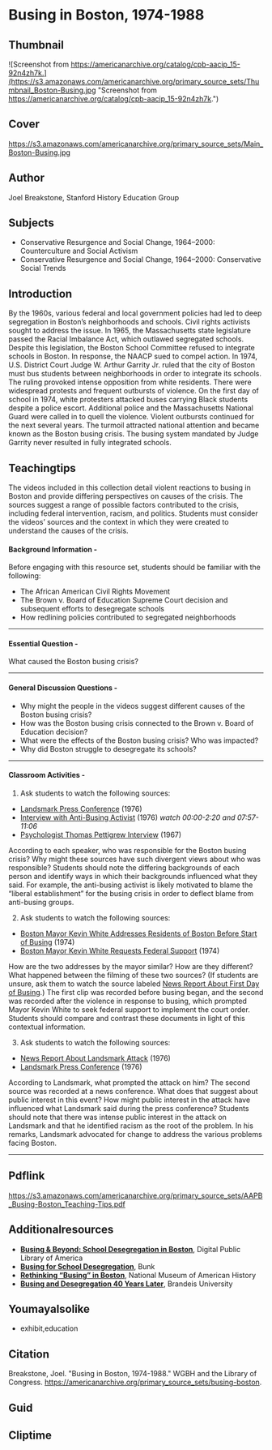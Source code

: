 # Busing in Boston, 1974-1988

## Thumbnail

![Screenshot from https://americanarchive.org/catalog/cpb-aacip_15-92n4zh7k.](https://s3.amazonaws.com/americanarchive.org/primary_source_sets/Thumbnail_Boston-Busing.jpg "Screenshot from https://americanarchive.org/catalog/cpb-aacip_15-92n4zh7k.")

## Cover
https://s3.amazonaws.com/americanarchive.org/primary_source_sets/Main_Boston-Busing.jpg

## Author

Joel Breakstone, Stanford History Education Group

## Subjects

- Conservative Resurgence and Social Change, 1964–2000: Counterculture and Social Activism
- Conservative Resurgence and Social Change, 1964–2000: Conservative Social Trends

## Introduction

By the 1960s, various federal and local government policies had led to deep segregation in Boston’s neighborhoods and schools. Civil rights activists sought to address the issue. In 1965, the Massachusetts state legislature passed the Racial Imbalance Act, which outlawed segregated schools. Despite this legislation, the Boston School Committee refused to integrate schools in Boston. In response, the NAACP sued to compel action. In 1974, U.S. District Court Judge W. Arthur Garrity Jr. ruled that the city of Boston must bus students between neighborhoods in order to integrate its schools. The ruling provoked intense opposition from white residents. There were widespread protests and frequent outbursts of violence. On the first day of school in 1974, white protesters attacked buses carrying Black students despite a police escort. Additional police and the Massachusetts National Guard were called in to quell the violence. Violent outbursts continued for the next several years. The turmoil attracted national attention and became known as the Boston busing crisis. The busing system mandated by Judge Garrity never resulted in fully integrated schools. 

## Teachingtips

The videos included in this collection detail violent reactions to busing in Boston and provide differing perspectives on causes of the crisis. The sources suggest a range of possible factors contributed to the crisis, including federal intervention, racism, and politics. Students must consider the videos’ sources and the context in which they were created to understand the causes of the crisis. 

#### Background Information -

Before engaging with this resource set, students should be familiar with the following: 

- The African American Civil Rights Movement
- The Brown v. Board of Education Supreme Court decision and subsequent efforts to desegregate schools
- How redlining policies contributed to segregated neighborhoods 

<hr>

#### Essential Question - 

What caused the Boston busing crisis? 

<hr>

#### General Discussion Questions -

- Why might the people in the videos suggest different causes of the Boston busing crisis? 
- How was the Boston busing crisis connected to the Brown v. Board of Education decision?  
- What were the effects of the Boston busing crisis? Who was impacted? 
- Why did Boston struggle to desegregate its schools? 

<hr>

#### Classroom Activities -

1) Ask students to watch the following sources:

- [Landsmark Press Conference](https://americanarchive.org/primary_source_sets/busing-boston/6-15-9qr4nq5d) (1976)
- [Interview with Anti-Busing Activist](https://americanarchive.org/primary_source_sets/busing-boston/7-15-9057cs2x) (1976) *watch 00:00-2:20 and 07:57-11:06*
- [Psychologist Thomas Pettigrew Interview](https://americanarchive.org/primary_source_sets/busing-boston/9-15-9zg6g70c) (1967)

According to each speaker, who was responsible for the Boston busing crisis? Why might these sources have such divergent views about who was responsible? Students should note the differing backgrounds of each person and identify ways in which their backgrounds influenced what they said. For example, the anti-busing activist is likely motivated to blame the “liberal establishment” for the busing crisis in order to deflect blame from anti-busing groups. 

2) Ask students to watch the following sources: 

- [Boston Mayor Kevin White Addresses Residents of Boston Before Start of Busing](https://americanarchive.org/primary_source_sets/busing-boston/3-15-qj77s7j383) (1974)
- [Boston Mayor Kevin White Requests Federal Support](https://americanarchive.org/primary_source_sets/busing-boston/2-15-9154dp1w) (1974)

How are the two addresses by the mayor similar? How are they different? What happened between the filming of these two sources? (If students are unsure, ask them to watch the source labeled [News Report About First Day of Busing](https://americanarchive.org/primary_source_sets/busing-boston/1-15-92n4zh7k).) The first clip was recorded before busing began, and the second was recorded after the violence in response to busing, which prompted Mayor Kevin White to seek federal support to implement the court order. Students should compare and contrast these documents in light of this contextual information.

3) Ask students to watch the following sources: 

- [News Report About Landsmark Attack](https://americanarchive.org/primary_source_sets/busing-boston/5-15-93r0pt1f) (1976)
- [Landsmark Press Conference](https://americanarchive.org/primary_source_sets/busing-boston/6-15-9qr4nq5d) (1976)

According to Landsmark, what prompted the attack on him? The second source was recorded at a news conference. What does that suggest about public interest in this event? How might public interest in the attack have influenced what Landsmark said during the press conference? Students should note that there was intense public interest in the attack on Landsmark and that he identified racism as the root of the problem. In his remarks, Landsmark advocated for change to address the various problems facing Boston. 

<hr>

## Pdflink

https://s3.amazonaws.com/americanarchive.org/primary_source_sets/AAPB_Busing-Boston_Teaching-Tips.pdf

## Additionalresources

- [**Busing & Beyond: School Desegregation in Boston**](https://dp.la/primary-source-sets/busing-beyond-school-desegregation-in-boston), Digital Public Library of America
- [**Busing for School Desegregation**](https://www.bunkhistory.org/collections/z8bu5c), Bunk
- [**Rethinking “Busing” in Boston**](https://americanhistory.si.edu/blog/rethinking-busing-boston), National Museum of American History
- [**Busing and Desegregation 40 Years Later**](https://www.brandeis.edu/investigate/race-justice/busing-desegregation.html), Brandeis University

## Youmayalsolike
- exhibit,education

## Citation

Breakstone, Joel. "Busing in Boston, 1974-1988." WGBH and the Library of Congress. https://americanarchive.org/primary_source_sets/busing-boston.

## Guid
## Cliptime
